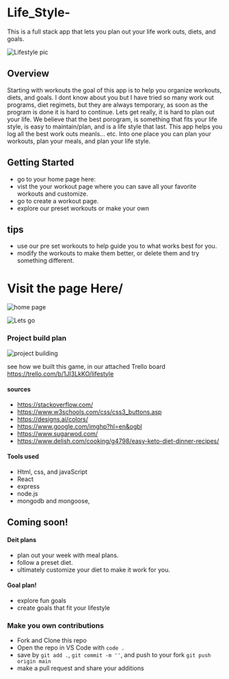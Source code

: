 # Life_Style-
This is a full stack app that lets you plan out your life  work outs, diets, and goals.
 
 ![Lifestyle pic](https://vir.com.vn/stores/news_dataimages/hung/062020/23/06/1497p16-the-vital-pillars-for-a-healthy-lifestyle.jpg)
## Overview

Starting with workouts the goal of this app is to help you organize workouts, diets, and goals. I dont know about you but I have tried so many work out programs, diet regimets, but they are always temporary, as soon as the program is done it is hard to continue. Lets get really, it is hard to plan out your life. We believe that the best porogram, is something that fits your life style, is easy to maintain/plan, and is a life style that last. This app helps you log all the best work outs meanls... etc. Into one place you can plan your workouts, plan your meals, and plan your life style.
## Getting Started

- go to your home page here: 
- vist the your workout page where you can save all your favorite workouts and customize. 
- go to create a workout page. 
- explore our preset workouts or make your own 

## tips 
- use our pre set workouts to help guide you to what works best for you. 
- modify the workouts to make them better, or delete them and try something different. 


# Visit the page Here/ 

  ![home page](https://i.ibb.co/vJmP3Fc/Screen-Shot-2022-04-03-at-8-28-40-PM.png)
  
  ![Lets go](https://i.ibb.co/XVYmBPh/lifestyle1.png)

### Project build plan

![project building](https://cdn.shopify.com/s/files/1/0070/7032/files/business-plan-template.jpg?v=1559542220&width=1024)

see how we built this game, in our attached Trello board https://trello.com/b/1JI3LkKO/lifestyle

#### sources

- https://stackoverflow.com/
- https://www.w3schools.com/css/css3_buttons.asp
- https://designs.ai/colors/
- https://www.google.com/imghp?hl=en&ogbl
- https://www.sugarwod.com/
- https://www.delish.com/cooking/g4798/easy-keto-diet-dinner-recipes/

#### Tools used
-   Html, css, and javaScript 
-   React 
-   express
-   node.js
-   mongodb and  mongoose,  


## Coming soon!

#### Deit plans 
-   plan out your week with meal plans.
-   follow a preset diet. 
-   ultimately customize your diet to make it work for you.



#### Goal plan!
- explore fun goals 
- create goals that fit your lifestyle 


### Make you own contributions
  - Fork and Clone this repo
  - Open the repo in VS Code with `code .`
  - save by `git add .`, `git commit -m ''`, and push to your fork `git push origin main`
  - make a pull request and share your additions